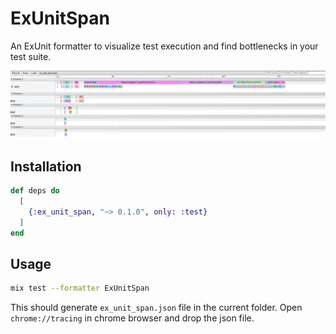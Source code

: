# ExUnitSpan

An ExUnit formatter to visualize test execution and find bottlenecks in your test suite.

![TRACE](https://github.com/ananthakumaran/ex_unit_span/raw/master/assets/chrome_trace.png "TRACE")

## Installation

```elixir
def deps do
  [
    {:ex_unit_span, "~> 0.1.0", only: :test}
  ]
end
```

## Usage

```bash
mix test --formatter ExUnitSpan
```

This should generate `ex_unit_span.json` file in the current
folder. Open `chrome://tracing` in chrome browser and drop the json
file.
